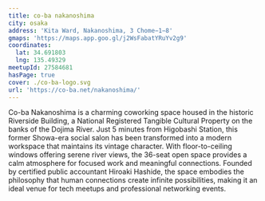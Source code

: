 ```yaml
---
title: co-ba nakanoshima
city: osaka
address: 'Kita Ward, Nakanoshima, 3 Chome−1−8'
gmaps: 'https://maps.app.goo.gl/j2WsFabatYRuYv2g9'
coordinates:
  lat: 34.691803
  lng: 135.49329
meetupId: 27584681
hasPage: true
cover: ./co-ba-logo.svg
url: 'https://co-ba.net/nakanoshima/'
---
```


Co-ba Nakanoshima is a charming coworking space housed in the historic Riverside Building, a National Registered Tangible Cultural Property on the banks of the Dojima River. Just 5 minutes from Higobashi Station, this former Showa-era social salon has been transformed into a modern workspace that maintains its vintage character. With floor-to-ceiling windows offering serene river views, the 36-seat open space provides a calm atmosphere for focused work and meaningful connections. Founded by certified public accountant Hiroaki Hashide, the space embodies the philosophy that human connections create infinite possibilities, making it an ideal venue for tech meetups and professional networking events.
